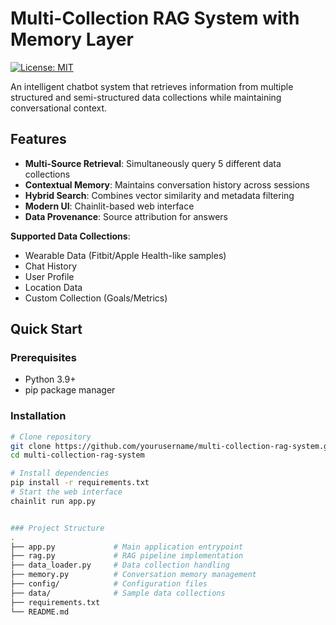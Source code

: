 # Multi-Collection RAG System with Memory Layer

[![License: MIT](https://img.shields.io/badge/License-MIT-yellow.svg)](https://opensource.org/licenses/MIT)

An intelligent chatbot system that retrieves information from multiple structured and semi-structured data collections while maintaining conversational context.

##  Features

- **Multi-Source Retrieval**: Simultaneously query 5 different data collections
- **Contextual Memory**: Maintains conversation history across sessions
- **Hybrid Search**: Combines vector similarity and metadata filtering
- **Modern UI**: Chainlit-based web interface
- **Data Provenance**: Source attribution for answers

**Supported Data Collections**:
-  Wearable Data (Fitbit/Apple Health-like samples)
-  Chat History
-  User Profile
-  Location Data
-  Custom Collection (Goals/Metrics)

##  Quick Start

### Prerequisites
- Python 3.9+
- pip package manager

### Installation

```bash
# Clone repository
git clone https://github.com/yourusername/multi-collection-rag-system.git
cd multi-collection-rag-system

# Install dependencies
pip install -r requirements.txt
# Start the web interface
chainlit run app.py


### Project Structure
.
├── app.py             # Main application entrypoint
├── rag.py             # RAG pipeline implementation
├── data_loader.py     # Data collection handling
├── memory.py          # Conversation memory management
├── config/            # Configuration files
├── data/              # Sample data collections
├── requirements.txt
└── README.md
